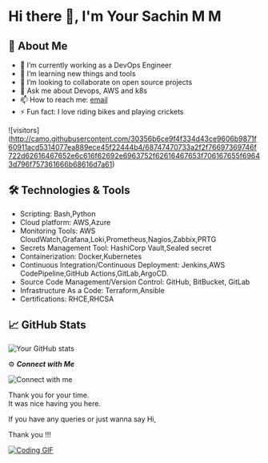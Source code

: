 # Hi there 👋, I'm Your Sachin M M

## 🚀 About Me
- 🔭 I’m currently working as a DevOps Engineer
- 🌱 I’m learning new things and tools
- 👯 I’m looking to collaborate on open source projects
- 💬 Ask me about Devops, AWS and k8s
- 📫 How to reach me: [email](mailto:sachumm127@gmail.com)
- ⚡ Fun fact: I love riding bikes and playing crickets

![visitors] (http://camo.githubusercontent.com/30356b6ce9f4f334d43ce9606b9871f60911acd5314077ea889ece45f22444b4/68747470733a2f2f76697369746f722d62616467652e6c616f62692e6963752f62616467653f706167655f69643d796f757361666b68616d7a61)

## 🛠️ Technologies & Tools
- Scripting: Bash,Python
- Cloud platform: AWS,Azure 
- Monitoring Tools: AWS CloudWatch,Grafana,Loki,Prometheus,Nagios,Zabbix,PRTG
- Secrets Management Tool: HashiCorp Vault,Sealed secret
- Containerization: Docker,Kubernetes
- Continuous Integration/Continuous Deployment: Jenkins,AWS CodePipeline,GitHub Actions,GitLab,ArgoCD.
- Source Code Management/Version Control: GitHub, BitBucket, GitLab
- Infrastructure As a Code: Terraform,Ansible
- Certifications: RHCE,RHCSA

## 📈 GitHub Stats

![Your GitHub stats](https://github-readme-stats.vercel.app/api?username=sachumm127&show_icons=true&theme=tokyonight)



⚙️ ***Connect with Me***

![Connect with me](https://camo.githubusercontent.com/a1b1abd42aca5f76f3a9703310101aaaa81465052764f56b499534149c091d76/68747470733a2f2f726561646d652d747970696e672d7376672e6865726f6b756170702e636f6d3f636f6c6f723d3530383265322673697a653d34302663656e7465723d74727565267643656e7465723d747275652677696474683d353530266865696768743d3430266c696e65733d436f6e6e6563742b776974682b6d65)

Thank you for your time.  
It was nice having you here.

If you have any queries or just wanna say Hi,  

Thank you !!!

[![Coding GIF](https://camo.githubusercontent.com/d552948e7884c41fde2d32b9221d79f0df2076c7d824aaab954ca93f53d95884/68747470733a2f2f6d656469612e67697068792e636f6d2f6d656469612f6876524a434c467a6361737252346961377a2f67697068792e676966)](https://your-link-here.com)

